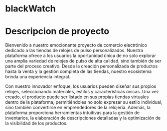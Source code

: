 # blackWatch
# Descripcion de proyecto
Bienvenido a nuestro emocionante proyecto de comercio electrónico dedicado a las tiendas de relojes de pulso personalizados. Nuestra plataforma ofrece a los usuarios la oportunidad única de no solo explorar una amplia variedad de relojes de pulso de alta calidad, sino también de ser parte del proceso creativo. Desde la creación personalizada de productos hasta la venta y la gestión completa de las tiendas, nuestro ecosistema brinda una experiencia integral.

Con nuestro innovador enfoque, los usuarios pueden diseñar sus propios relojes, seleccionando materiales, estilos y características únicas. Una vez creado, el producto puede ser listado en sus propias tiendas virtuales dentro de la plataforma, permitiéndoles no solo expresar su estilo individual, sino también convertirse en emprendedores de la relojería. Además, la plataforma proporciona herramientas intuitivas para la gestión de inventarios, la elaboración de descripciones detalladas y la optimización de la visibilidad de los productos.

